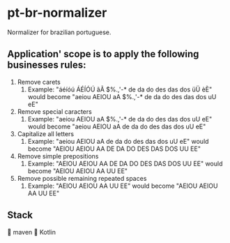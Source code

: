 # pt-br-normalizer
Normalizer for brazilian portuguese. 

## Application' scope is to apply the following businesses rules:
1. Remove carets
   1. Example: "áéíóú ÁÉÍÓÚ ãÃ $%.,'-* de da do des das dos üÜ èÈ" would become "aeiou AEIOU aA $%.,'-* de da do des das dos uU eE" 
2. Remove special caracters
   1. Example: "aeiou AEIOU aA $%.,'-* de da do des das dos uU eE" would become "aeiou AEIOU aA  de da do des das dos uU eE"
3. Capitalize all letters
   1. Example: "aeiou AEIOU aA  de da do des das dos uU eE" would become "AEIOU AEIOU AA  DE DA DO DES DAS DOS UU EE"
4. Remove simple prepositions
   1. Example: "AEIOU AEIOU AA  DE DA DO DES DAS DOS UU EE" would become "AEIOU AEIOU AA        UU EE"
5. Remove possible remaining repeated spaces
   1. Example: "AEIOU AEIOU AA        UU EE" would become "AEIOU AEIOU AA UU EE"

## Stack
:paperclip: maven
:loudspeaker: Kotlin

